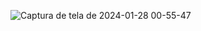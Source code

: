 ![Captura de tela de 2024-01-28 00-55-47](https://github.com/Mihgueu/fitness-membership-site-example/assets/105660870/c6271f1b-904b-41bd-9b15-3e35d9b75ba8)
